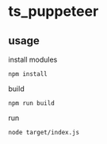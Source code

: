 # ts_puppeteer

## usage

install modules

`npm install`

build

`npm run build`

run

`node target/index.js`
